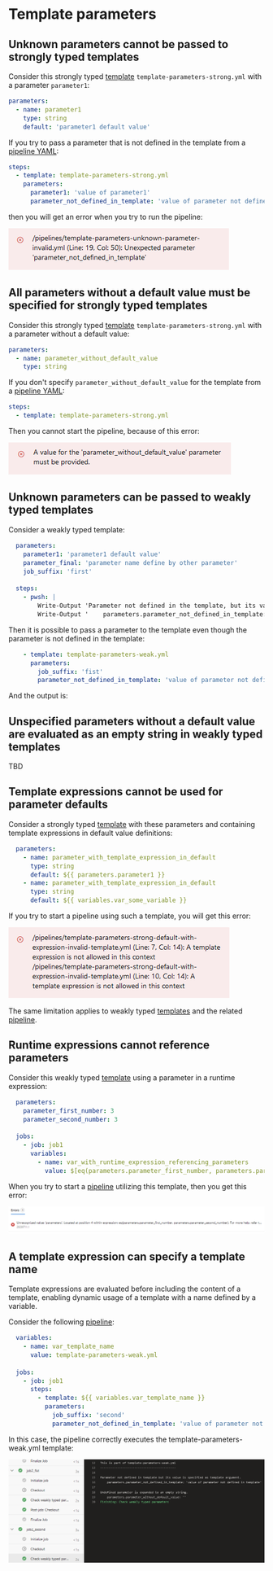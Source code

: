 # Template parameters

## Unknown parameters cannot be passed to strongly typed templates

Consider this strongly typed [template](https://github.com/JakubLinhart/AzureDevOpsBattlefield/blob/9ecd2d4b62ecbcca416f5729238c2aca64e619c5/pipelines/template-parameters-strong.yml) `template-parameters-strong.yml` with a parameter `parameter1`:

```yaml
parameters:
  - name: parameter1
    type: string
    default: 'parameter1 default value'
```

If you try to pass a parameter that is not defined in the template from a [pipeline YAML](https://github.com/JakubLinhart/AzureDevOpsBattlefield/blob/9ecd2d4b62ecbcca416f5729238c2aca64e619c5/pipelines/template-parameters-unknown-parameter-invalid.yml):

```yaml
steps:
  - template: template-parameters-strong.yml
    parameters:
      parameter1: 'value of parameter1'
      parameter_not_defined_in_template: 'value of parameter not defined in template'
```

then you will get an error when you try to run the pipeline:

[![an undefined parameter in a strongly typed template](images/template-parameters-unknown-parameter-output.png)](https://dev.azure.com/linj/AzureDevOpsBattleground/_build?definitionId=17&_a=summary) 

## All parameters without a default value must be specified for strongly typed templates

Consider this strongly typed [template](https://github.com/JakubLinhart/AzureDevOpsBattlefield/blob/5ba2104901341953f6e44041d0869ba6680aece2/pipelines/template-parameters-strong.yml) `template-parameters-strong.yml` with a parameter without a default value:

```yaml
parameters:
  - name: parameter_without_default_value
    type: string
```

If you don't specify `parameter_without_default_value` for the template from a [pipeline YAML](https://github.com/JakubLinhart/AzureDevOpsBattlefield/blob/main/pipelines/template-parameters-without-value-invalid.yml):

```yaml
steps:
  - template: template-parameters-strong.yml
```

Then you cannot start the pipeline, because of this error:

[![missing parameter value error](images/template-parameters-missing-parameter-value-error.png)](https://dev.azure.com/linj/AzureDevOpsBattleground/_build?definitionId=18&_a=summary)

## Unknown parameters can be passed to weakly typed templates

Consider a weakly typed template:

```yaml
  parameters:
    parameter1: 'parameter1 default value'
    parameter_final: 'parameter name define by other parameter'
    job_suffix: 'first'

  steps:
    - pwsh: |
        Write-Output 'Parameter not defined in the template, but its value is specified as a template argument.'
        Write-Output '    parameters.parameter_not_defined_in_template: ''${{ parameters.parameter_not_defined_in_template }}'''
```

Then it is possible to pass a parameter to the template even though the parameter is not defined in the template:

```yaml
    - template: template-parameters-weak.yml
      parameters:
        job_suffix: 'fist'
        parameter_not_defined_in_template: 'value of parameter not defined in the template'
```

And the output is:

## Unspecified parameters without a default value are evaluated as an empty string in weakly typed templates

TBD

## Template expressions cannot be used for parameter defaults

Consider a strongly typed [template](https://github.com/JakubLinhart/AzureDevOpsBattlefield/blob/104d84b7a8599073912138ab33db3f72fedc3702/pipelines/template-parameters-strong-default-with-expression-invalid-template.yml) with these parameters and containing template expressions in default value definitions:

```yaml
  parameters:
    - name: parameter_with_template_expression_in_default
      type: string
      default: ${{ parameters.parameter1 }}
    - name: parameter_with_template_expression_in_default
      type: string
      default: ${{ variables.var_some_variable }}
```

If you try to start a pipeline using such a template, you will get this error:

[![template expressions in parameter default values](images/template-parameters-strong-default-with-expression-invalid-error.png)](https://dev.azure.com/linj/AzureDevOpsBattleground/_build?definitionId=19&_a=summary)

The same limitation applies to weakly typed [templates](https://github.com/JakubLinhart/AzureDevOpsBattlefield/blob/main/pipelines/template-parameters-weak-default-with-expression-invalid-template.yml) and the related [pipeline](https://dev.azure.com/linj/AzureDevOpsBattleground/_build?definitionId=20&_a=summary).

## Runtime expressions cannot reference parameters

Consider this weakly typed [template](https://github.com/JakubLinhart/AzureDevOpsBattlefield/blob/55beb685f924d546a0cb58130dfea3d000e35c29/pipelines/template-parameters-weak-runtime-expression-with-parameter-invalid-template.yml) using a parameter in a runtime expression:

```yaml
  parameters:
    parameter_first_number: 3
    parameter_second_number: 3
  
  jobs:
    - job: job1
      variables:
        - name: var_with_runtime_expression_referencing_parameters
          value: $[eq(parameters.parameter_first_number, parameters.parameter_second_number)]
```

When you try to start a [pipeline](https://dev.azure.com/linj/AzureDevOpsBattleground/_build?definitionId=21&_a=summary) utilizing this template, then you get this error:

[![a runtime expression using a parameter](images/template-parameters-weak-runtime-expression-with-parameter-error.png)](https://dev.azure.com/linj/AzureDevOpsBattleground/_build/results?buildId=305&view=results)

## A template expression can specify a template name

Template expressions are evaluated before including the content of a template, enabling dynamic usage of a template with a name defined by a variable.

Consider the following [pipeline](https://github.com/JakubLinhart/AzureDevOpsBattlefield/blob/3e1dc5cef42bc9e587294adfdd9ab6ea3dfc0926/pipelines/template-parameters.yml#L30):

```yaml
  variables:
    - name: var_template_name
      value: template-parameters-weak.yml

  jobs:
    - job: job1
      steps:
        - template: ${{ variables.var_template_name }}
          parameters:
            job_suffix: 'second'
            parameter_not_defined_in_template: 'value of parameter not defined in template'
```

In this case, the pipeline correctly executes the template-parameters-weak.yml template:

[![template name defined by template expression](images/template-parameters-expression-as-template-name.png)](https://dev.azure.com/linj/AzureDevOpsBattleground/_build/results?buildId=308&view=logs&j=22c52269-d8a2-54ec-0d9c-8f4cb7759146&t=16dbadd7-cbd8-5619-9edd-8ba5df7dae3a&l=12)